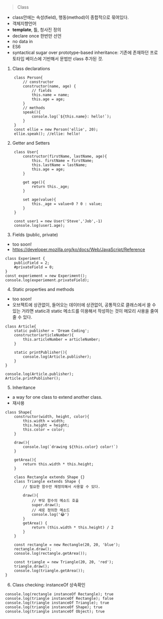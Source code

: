 > Class

- class안에는 속성(field), 행동(method)이 종합적으로 묶여있다.
- 객체지향언어
- **template**, 틀, 청사진 정의
- declare once 한번만 선언
- no data in
- ES6
- syntactical sugar over prototype-based inheritance: 기존에 존재하던 프로토타입 베이스에 기반해서 문법만 class 추가된 것.

1.  Class declarations

```
    class Person{
        // constructor
        constructor(name, age) {
            // fields
            this.name = name;
            this.age = age;
        }
        // methods
        speak(){
            console.log(`${this.name}: hello!`);
        }
    }
    const ellie = new Person('ellie', 20);
    ellie.speak(); //ellie: hello!
```

2. Getter and Setters

```
    class User{
        constructor(firstName, lastName, age){
            this. firstName = firstName;
            this.lastName = lastName;
            this.age = age;
        }

        get age(){
            return this._age;
        }

        set age(value){
            this._age = value<0 ? 0 : value;
        }
    }

    const user1 = new User('Steve','Job',-1)
    console.log(user1.age);
```

3. Fields (public, private)

- too soon!
- https://developer.mozilla.org/ko/docs/Web/JavaScript/Reference

```
class Experiment {
    publicField = 2;
    #privateField = 0;
}
const experiement = new Experiment();
console.log(experiement.privateField);
```

4. Static properties and methods

- too soon!
- 오브젝트에 상관없이, 들어오는 데이터에 상관없이, 공통적으로 클래스에서 쓸 수 있는 거라면 static과 static 메소드를 이용해서 작성하는 것이 메모리 사용을 줄여 줄 수 있다.

```
class Article{
    static publisher = 'Dream Coding';
    constructor(articleNumber){
        this.articleNumber = articleNumber;
    }

    static printPublisher(){
        console.log(Article.publisher);
    }
}

console.log(Article.publisher);
Article.printPublisher();
```

5. Inheritance

- a way for one class to extend another class.
- 재사용

```
class Shape{
    constructor(width, height, color){
        this.width = width;
        this.height = height;
        this.color = color;
    }

    draw(){
        console.log(`drawing ${this.color} color!`)
    }

    getArea(){
        return this.width * this.height;
    }

    class Rectangle extends Shape {}
    class Triangle extends Shape {
        // 필요한 함수만 재정의해서 사용할 수 있다.

        draw(){
            // 부모 함수의 메소드 호출
            super.draw();
            // 새로 정의한 메소드
            console.log('😂')
        }
        getArea() {
            return (this.width * this.height) / 2
        }
    }

    const rectangle = new Rectangle(20, 20, 'blue');
    rectangle.draw();
    console.log(rectangle.getArea());

    const triangle = new Triangle(20, 20, 'red');
    triangle.draw();
    console.log(triangle.getArea());
}
```

6. Class checking: instanceOf 상속확인

```
console.log(rectangle instanceOf Rectangle); true
console.log(triangle instanceOf Rectangle); false
console.log(triangle instanceOf Triangle); true
console.log(triangle instanceOf Shape); true
console.log(triangle instanceOf Object); true

```

